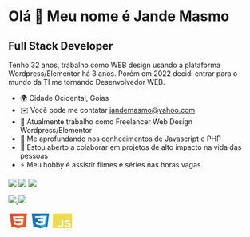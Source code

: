 Olá 👋 Meu nome é Jande Masmo
==========================

Full Stack Developer
-----------------------------

Tenho 32 anos, trabalho como WEB design usando a plataforma Wordpress/Elementor há 3 anos. Porém em 2022 decidi entrar para o mundo da TI me tornando Desenvolvedor WEB.


* 🌍  Cidade Ocidental, Goías
* ✉️  Você pode me contatar [jandemasmo@yahoo.com](mailto:jandemasmo@yahoo.com)
* 🚀  Atualmente trabalho como Freelancer Web Design Wordpress/Elementor
* 🧠  Me aprofundando nos conhecimentos de Javascript e PHP
* 🤝 Estou aberto a colaborar em projetos de alto impacto na vida das pessoas
* ⚡  Meu hobby é assistir filmes e séries nas horas vagas.

<a href="https://www.github.com/jandemasmo" target="_blank" rel="noreferrer"><img
src="https://img.shields.io/github/followers/jandemasmo?logo=github&style=for-the-badge&color=cccccc&labelColor=a31b52" /></a>
<a href="https://www.linkedin.com/in/jandemasmo/" rel="external" target="_target"><img src="https://img.shields.io/badge/-LinkedIn-%230077B5?style=for-the-badge&logo=linkedin&logoColor=white" target="_blank"></a> 
<a href = "mailto:jandemasmo@yahoo.com"><img src="https://img.shields.io/badge/-Yahoo-%23333?style=for-the-badge&logo=Yahoo!&logoColor=white" target="_blank"></a>

<div>
  <a href="https://github.com/jandemasmo">
  <img height="150em" src="https://github-readme-stats.vercel.app/api?username=jandemasmo&show_icons=true&theme=aura&include_all_commits=true&count_private=true"/>
  <img height="150em" src="https://github-readme-stats.vercel.app/api/top-langs/?username=jandemasmo&layout=compact&langs_count=7&theme=aura"/>
  </a>
</div>   
  
<div style="display: inline_block"><br>
  <img align="center" alt="Jande Masmo - HTML" height="30" width="40" src="https://raw.githubusercontent.com/devicons/devicon/master/icons/html5/html5-original.svg">
  <img align="center" alt="Jande Masmo -CSS" height="30" width="40" src="https://raw.githubusercontent.com/devicons/devicon/master/icons/css3/css3-original.svg">
  <img align="center" alt="Jande Masmo -Js" height="30" width="40" src="https://raw.githubusercontent.com/devicons/devicon/master/icons/javascript/javascript-plain.svg">
</div>


  
